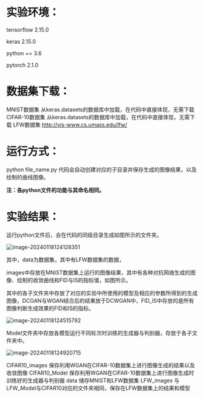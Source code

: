 # 实验环境：

tensorflow 2.15.0

keras 2.15.0

python == 3.6 

pytorch 2.1.0

# 数据集下载：

MNIST数据集 从keras.datasets的数据库中加载，在代码中直接体现，无需下载 
CIFAR-10数据集 从keras.datasets的数据库中加载，在代码中直接体现，无需下载 
LFW数据集 http://vis-www.cs.umass.edu/lfw/



# 运行方式：

python file_name.py 
代码会自动创建对应的子目录并保存生成的图像结果，以及绘制的曲线图像。

**注：各python文件的功能与其命名相同。**



# 实验结果：

运行python文件后，会在代码的同级目录生成如图所示的文件夹。

![image-20240118124128351](C:\Users\风起\AppData\Roaming\Typora\typora-user-images\image-20240118124128351.png)

其中，data为数据集，其中有LFW数据集的数据，

images中存放在MNIST数据集上运行的图像结果，其中有各种对抗网络生成的图像、绘制的收敛曲线和FID与IS的指标值，如图所示。

其中的各子文件夹中存放了对应的实验中所使用的模型及相应的参数所得到的生成图像，DCGAN与WGAN结合后的结果放于DCWGAN中，FID_IS中存放的是所有图像判断生成效果的FID和IS的指标。

![image-20240118124515792](C:\Users\风起\AppData\Roaming\Typora\typora-user-images\image-20240118124515792.png)

Model文件夹中存放各模型运行不同轮次时训练的生成器与判别器，存放于各子文件夹中。

![image-20240118124920715](C:\Users\风起\AppData\Roaming\Typora\typora-user-images\image-20240118124920715.png)

CIFAR10_images 保存利用WGAN在CIFAR-10数据集上进行图像生成的结果以及收敛图像
CIFAR10_Model 保存利用WGAN在CIFAR-10数据集上进行图像生成时训练好的生成器与判别器
data 储存MNIST和LFW数据集
LFW_images 与LFW_Model与CIFAR10对应的文件夹相同，保存在LFW数据集上的结果和模型



